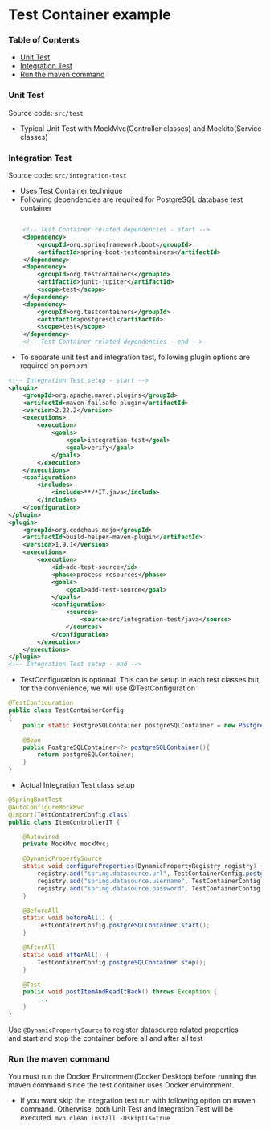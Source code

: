 # Test Container example

### Table of Contents
- [Unit Test](#unit-test)
- [Integration Test](#integration-test)
- [Run the maven command](#run-maven-command)

<a name="unit-test"></a>
### Unit Test
Source code: `src/test`
* Typical Unit Test with MockMvc(Controller classes) and Mockito(Service classes)

<a name="integration-test"></a>
### Integration Test
Source code: `src/integration-test`
* Uses Test Container technique
* Following dependencies are required for PostgreSQL database test container
```xml

    <!-- Test Container related dependencies - start -->
    <dependency>
        <groupId>org.springframework.boot</groupId>
        <artifactId>spring-boot-testcontainers</artifactId>
    </dependency>
    <dependency>
        <groupId>org.testcontainers</groupId>
        <artifactId>junit-jupiter</artifactId>
        <scope>test</scope>
    </dependency>
    <dependency>
        <groupId>org.testcontainers</groupId>
        <artifactId>postgresql</artifactId>
        <scope>test</scope>
    </dependency>
    <!-- Test Container related dependencies - end --> 
```
* To separate unit test and integration test, following plugin options are required on pom.xml
```xml
<!-- Integration Test setup - start -->
<plugin>
    <groupId>org.apache.maven.plugins</groupId>
    <artifactId>maven-failsafe-plugin</artifactId>
    <version>2.22.2</version>
    <executions>
        <execution>
            <goals>
                <goal>integration-test</goal>
                <goal>verify</goal>
            </goals>
        </execution>
    </executions>
    <configuration>
        <includes>
            <include>**/*IT.java</include>
        </includes>
    </configuration>
</plugin>
<plugin>
    <groupId>org.codehaus.mojo</groupId>
    <artifactId>build-helper-maven-plugin</artifactId>
    <version>1.9.1</version>
    <executions>
        <execution>
            <id>add-test-source</id>
            <phase>process-resources</phase>
            <goals>
                <goal>add-test-source</goal>
            </goals>
            <configuration>
                <sources>
                    <source>src/integration-test/java</source>
                </sources>
            </configuration>
        </execution>
    </executions>
</plugin>
<!-- Integration Test setup - end -->
```
* TestConfiguration is optional. This can be setup in each test classes but, for the convenience, we will use @TestConfiguration
```java
@TestConfiguration
public class TestContainerConfig
{
    public static PostgreSQLContainer postgreSQLContainer = new PostgreSQLContainer("postgres:latest");

    @Bean
    public PostgreSQLContainer<?> postgreSQLContainer(){
        return postgreSQLContainer;
    }
}
```
* Actual Integration Test class setup
```java
@SpringBootTest
@AutoConfigureMockMvc
@Import(TestContainerConfig.class)
public class ItemControllerIT {

    @Autowired
    private MockMvc mockMvc;

    @DynamicPropertySource
    static void configureProperties(DynamicPropertyRegistry registry) {
        registry.add("spring.datasource.url", TestContainerConfig.postgreSQLContainer::getJdbcUrl);
        registry.add("spring.datasource.username", TestContainerConfig.postgreSQLContainer::getUsername);
        registry.add("spring.datasource.password", TestContainerConfig.postgreSQLContainer::getPassword);
    }

    @BeforeAll
    static void beforeAll() {
        TestContainerConfig.postgreSQLContainer.start();
    }

    @AfterAll
    static void afterAll() {
        TestContainerConfig.postgreSQLContainer.stop();
    }

    @Test
    public void postItemAndReadItBack() throws Exception {
        ...
    }
}
```
Use `@DynamicPropertySource` to register datasource related properties  
and start and stop the container before all and after all test

<a name="run-maven-command"></a>
### Run the maven command
You must run the Docker Environment(Docker Desktop) before running the maven command since the test container uses Docker environment.
* If you want skip the integration test run with following option on maven command. Otherwise, both Unit Test and Integration Test will be executed.
`mvn clean install -DskipITs=true`